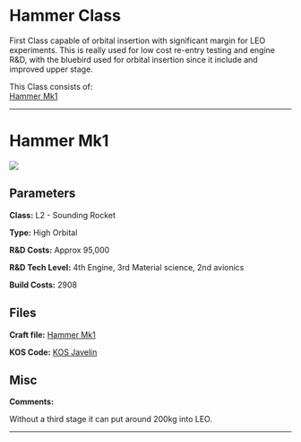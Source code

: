 # Hammer Class

First Class capable of orbital insertion with significant margin for LEO experiments. This is really used for low cost re-entry testing and engine R&D, with the bluebird used for orbital insertion since it include and improved upper stage. 

This Class consists of:\
[Hammer Mk1](#Hammer-Mk1)

***

# Hammer Mk1
![](https://i.imgur.com/dF7BzWt.png)
## Parameters
**Class:** L2 - Sounding Rocket

**Type:** High Orbital

**R&D Costs:** Approx 95,000

**R&D Tech Level:** 4th Engine, 3rd Material science, 2nd avionics

**Build Costs:** 2908
## Files
**Craft file:** [Hammer Mk1](https://github.com/pike82/KSP-V1.12.3-RP-1/blob/master/Craft/JHammer%20Mk1.craft)

**KOS Code:** [KOS Javelin](https://github.com/pike82/KSP-V1.12.3-RP-1/blob/master/Sounding_Rockets/Hammer.ks)
## Misc
**Comments:** 
 
Without a third stage it can put around 200kg into LEO.

***